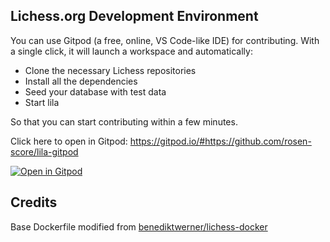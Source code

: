 ## Lichess.org Development Environment

You can use Gitpod (a free, online, VS Code-like IDE) for contributing. With a single click, it will launch a workspace and automatically:

- Clone the necessary Lichess repositories
- Install all the dependencies
- Seed your database with test data
- Start lila

So that you can start contributing within a few minutes.

Click here to open in Gitpod: https://gitpod.io/#https://github.com/rosen-score/lila-gitpod

[![Open in Gitpod](https://gitpod.io/button/open-in-gitpod.svg)](https://gitpod.io/#https://github.com/rosen-score/lila-gitpod)

## Credits

Base Dockerfile modified from [benediktwerner/lichess-docker](https://github.com/benediktwerner/lichess-docker)
